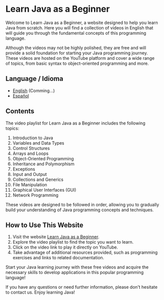 # Learn Java as a Beginner

Welcome to Learn Java as a Beginner, a website designed to help you learn Java from scratch. Here you will find a collection of videos in English that will guide you through the fundamental concepts of this programming language.

Although the videos may not be highly polished, they are free and will provide a solid foundation for starting your Java programming journey. These videos are hosted on the YouTube platform and cover a wide range of topics, from basic syntax to object-oriented programming and more.

## Language / Idioma

- [English](README.md) (Comming...)
- [Español](README_ES.md) 

## Contents

The video playlist for Learn Java as a Beginner includes the following topics:

1. Introduction to Java
2. Variables and Data Types
3. Control Structures
4. Arrays and Loops
5. Object-Oriented Programming
6. Inheritance and Polymorphism
7. Exceptions
8. Input and Output
9. Collections and Generics
10. File Manipulation
11. Graphical User Interfaces (GUI)
12. Network Programming

These videos are designed to be followed in order, allowing you to gradually build your understanding of Java programming concepts and techniques.

## How to Use This Website

1. Visit the website [Learn Java as a Beginner](https://xaxole98.github.io/Learn-Java-as-a-Beginner/).
2. Explore the video playlist to find the topic you want to learn.
3. Click on the video link to play it directly on YouTube.
4. Take advantage of additional resources provided, such as programming exercises and links to related documentation.

Start your Java learning journey with these free videos and acquire the necessary skills to develop applications in this popular programming language!

If you have any questions or need further information, please don't hesitate to contact us. Enjoy learning Java!
